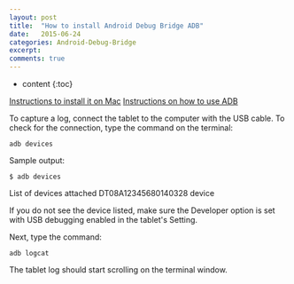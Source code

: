 ```yaml
---
layout: post
title:  "How to install Android Debug Bridge ADB"
date:   2015-06-24
categories: Android-Debug-Bridge
excerpt: 
comments: true
---
```


* content
{:toc}

[Instructions to install it on Mac](http://forums.macrumors.com/showthread.php?t=1605300)
[Instructions on how to use ADB](http://developer.android.com/tools/help/adb.html)

To capture a log, connect the tablet to the computer with the USB cable.  To check for the connection, type the command on the terminal:

~~~ shell
adb devices
~~~

Sample output:

~~~ shell
$ adb devices
~~~

List of devices attached
DT08A12345680140328    device

If you do not see the device listed, make sure the Developer option is set with USB debugging enabled in the tablet's Setting.

Next, type the command:

~~~ shell
adb logcat
~~~

The tablet log should start scrolling on the terminal window.
